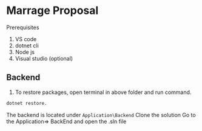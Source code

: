 # Marrage Proposal

Prerequisites

1. VS code
2. dotnet cli
3. Node js
4. Visual studio (optional)

## Backend

1. To restore packages, open terminal in above folder and run command.

```bash
dotnet restore.
```

The backend is located under `Application\Backend`
Clone the solution
Go to the Application=> BackEnd and open the .sln file
